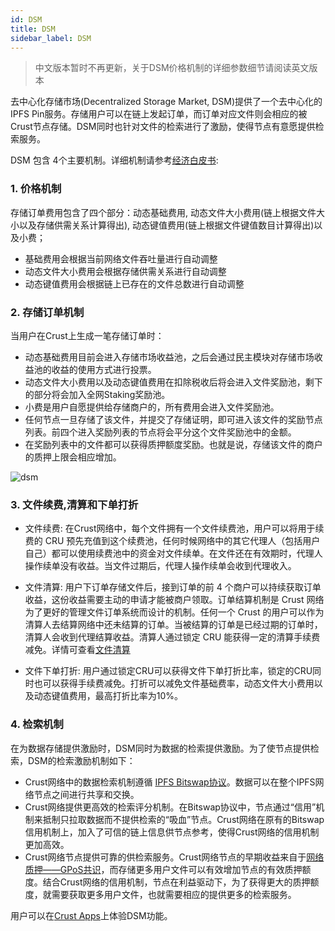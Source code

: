 ```yaml
---
id: DSM
title: DSM
sidebar_label: DSM
---
```


> 中文版本暂时不再更新，关于DSM价格机制的详细参数细节请阅读英文版本

去中心化存储市场(Decentralized Storage Market, DSM)提供了一个去中心化的IPFS Pin服务。存储用户可以在链上发起订单，而订单对应文件则会相应的被Crust节点存储。DSM同时也针对文件的检索进行了激励，使得节点有意愿提供检索服务。

DSM 包含 4个主要机制。详细机制请参考[经济白皮书](https://ipfs-hk.decoo.io/ipfs/Qmdy2Hqdxoq2PuAkvoDZ5SqYjAKym58Gh39Lm5gPChyHwL):

### 1. 价格机制

存储订单费用包含了四个部分：动态基础费用, 动态文件大小费用(链上根据文件大小以及存储供需关系计算得出), 动态键值费用(链上根据文件键值数目计算得出)以及小费；

- 基础费用会根据当前网络文件吞吐量进行自动调整
- 动态文件大小费用会根据存储供需关系进行自动调整
- 动态键值费用会根据链上已存在的文件总数进行自动调整

### 2. 存储订单机制

当用户在Crust上生成一笔存储订单时：
   * 动态基础费用目前会进入存储市场收益池，之后会通过民主模块对存储市场收益池的收益的使用方式进行投票。
   * 动态文件大小费用以及动态键值费用在扣除税收后将会进入文件奖励池，剩下的部分将会加入全网Staking奖励池。
   * 小费是用户自愿提供给存储商户的，所有费用会进入文件奖励池。
   * 任何节点一旦存储了该文件，并提交了存储证明，即可进入该文件的奖励节点列表。前四个进入奖励列表的节点将会平分这个文件奖励池中的金额。
   * 在奖励列表中的文件都可以获得质押额度奖励。也就是说，存储该文件的商户的质押上限会相应增加。

![dsm](assets/merchant/dsm.png)

### 3. 文件续费,清算和下单打折
* 文件续费: 在Crust网络中，每个文件拥有一个文件续费池，用户可以将用于续费的 CRU 预先充值到这个续费池，任何时候网络中的其它代理人（包括用户自己）都可以使用续费池中的资金对文件续单。在文件还在有效期时，代理人操作续单没有收益。当文件过期后，代理人操作续单会收到代理收入。

* 文件清算: 用户下订单存储文件后，接到订单的前 4 个商户可以持续获取订单收益，这份收益需要主动的申请才能被商户领取。订单结算机制是 Crust 网络为了更好的管理文件订单系统而设计的机制。任何一个 Crust 的用户可以作为清算人去结算网络中还未结算的订单。当被结算的订单是已经过期的订单时，清算人会收到代理结算收益。清算人通过锁定 CRU 能获得一定的清算手续费减免。详情可查看[文件清算](orderSettlement.md)

* 文件下单打折: 用户通过锁定CRU可以获得文件下单打折比率，锁定的CRU同时也可以获得手续费减免。打折可以减免文件基础费率，动态文件大小费用以及动态键值费用，最高打折比率为10%。

### 4. 检索机制
在为数据存储提供激励时，DSM同时为数据的检索提供激励。为了使节点提供检索，DSM的检索激励机制如下：
   * Crust网络中的数据检索机制遵循 [IPFS Bitswap协议](https://docs.ipfs.io/concepts/bitswap/)。数据可以在整个IPFS网络节点之间进行共享和交换。
   * Crust网络提供更高效的检索评分机制。在Bitswap协议中，节点通过“信用”机制来抵制只拉取数据而不提供检索的“吸血”节点。Crust网络在原有的Bitswap信用机制上，加入了可信的链上信息供节点参考，使得Crust网络的信用机制更加高效。
   * Crust网络节点提供可靠的供检索服务。Crust网络节点的早期收益来自于[网络质押——GPoS共识](GPoS.md)，而存储更多用户文件可以有效增加节点的有效质押额度。结合Crust网络的信用机制，节点在利益驱动下，为了获得更大的质押额度，就需要获取更多用户文件，也就需要相应的提供更多的检索服务。

用户可以在[Crust Apps](https://apps.crust.network/#/storage)上体验DSM功能。
